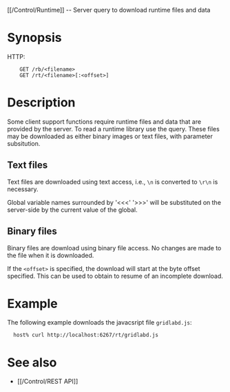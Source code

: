 [[/Control/Runtime]] -- Server query to download runtime files and data

# Synopsis
HTTP:
~~~
    GET /rb/<filename>
    GET /rt/<filename>[:<offset>]
~~~

# Description

Some client support functions require runtime files and data that are provided by the server. To read a runtime library use the query. These files may be downloaded as either binary images or text files, with parameter subsitution.

## Text files

Text files are downloaded using text access, i.e., `\n` is converted to `\r\n` is necessary. 

Global variable names surrounded by '<<<' '>>>' will be substituted on the server-side by the current value of the global.

## Binary files

Binary files are download using binary file access. No changes are made to the file when it is downloaded. 

If the `<offset>` is specified, the download will start at the byte offset specified. This can be used to obtain to resume of an incomplete download.

# Example
The following example downloads the javacsript file `gridlabd.js`:
~~~
  host% curl http://localhost:6267/rt/gridlabd.js
~~~

# See also

* [[/Control/REST API]]
